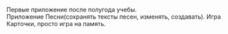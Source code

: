 Первые приложение после полугода учебы.                                                                                                 
Приложение Песни(сохранять тексты песен, изменять, создавать).                                                                                                                                                                                                    Игра Карточки, просто игра на память.

